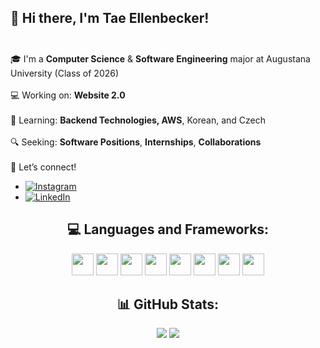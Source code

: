 ## 👋 Hi there, I'm Tae Ellenbecker!<br><br>
🎓 I'm a **Computer Science** & **Software Engineering** major at Augustana University (Class of 2026)<br><br>
💻 Working on: **Website 2.0**<br><br>
🧠 Learning: **Backend Technologies, AWS**, Korean, and Czech <br><br>
🔍 Seeking: **Software Positions**, **Internships**, **Collaborations**<br><br>
🚀 Let’s connect!<br>
  - [![Instagram](https://img.shields.io/badge/Instagram-%23E4405F.svg?logo=Instagram&logoColor=white)](https://instagram.com/tae.ellenbecker) 
  - [![LinkedIn](https://img.shields.io/badge/LinkedIn-%230077B5.svg?logo=linkedin&logoColor=white)](https://www.linkedin.com/in/tae-ellenbecker-384194225/) 

<h2 align="center">💻 Languages and Frameworks:</h2>

<p align="center">
  <img src="https://cdn.jsdelivr.net/gh/devicons/devicon@latest/icons/java/java-original.svg" height="35" />
  <img src="https://cdn.jsdelivr.net/gh/devicons/devicon@latest/icons/python/python-original.svg" height="35" />
  <img src="https://cdn.jsdelivr.net/gh/devicons/devicon@latest/icons/cplusplus/cplusplus-original.svg" height="35" />
  <img src="https://cdn.jsdelivr.net/gh/devicons/devicon@latest/icons/c/c-original.svg" height="35" />
  <img src="https://cdn.jsdelivr.net/gh/devicons/devicon@latest/icons/html5/html5-original.svg" height="35"/>
  <img src="https://cdn.jsdelivr.net/gh/devicons/devicon@latest/icons/css3/css3-original.svg" height="35"/>
  <img src="https://cdn.jsdelivr.net/gh/devicons/devicon@latest/icons/javascript/javascript-original.svg" height="35"/>
  <img src="https://cdn.jsdelivr.net/gh/devicons/devicon@latest/icons/nodejs/nodejs-original.svg" height="35"/>
</p>


<h2 align="center">📊 GitHub Stats:</h2>

<p align="center">
  <img src="https://nirzak-streak-stats.vercel.app/?user=TaeEllenbecker&theme=dark&hide_border=false" />
  <img src="https://github-readme-stats.vercel.app/api/top-langs/?username=TaeEllenbecker&theme=dark&hide_border=false&include_all_commits=true&count_private=true&layout=compact" />
</p>
